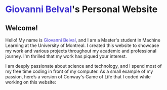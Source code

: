 # <span style="color: rgb(63, 50, 209);">Giovanni Belval</span>'s Personal Website

## Welcome!

Hello! My name is <span style="color: rgb(63, 50, 209);">Giovanni Belval</span>, and I am a Master's student in Machine Learning at the University of Montreal. I created this website to showcase my work and various projects throughout my academic and professional journey. I'm thrilled that my work has piqued your interest.

I am deeply passionate about science and technology, and I spend most of my free time coding in front of my computer. As a small example of my passion, here’s a version of Conway's Game of Life that I coded while working on this website:


